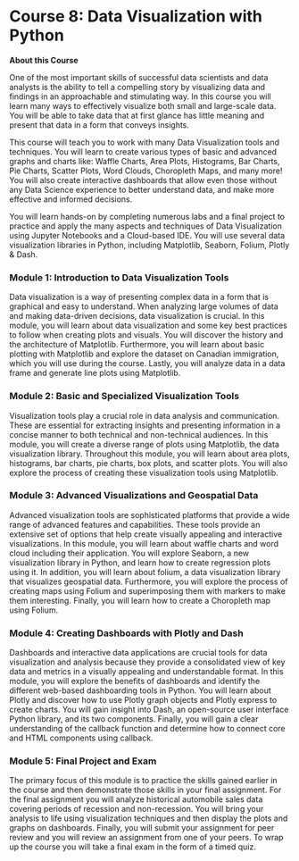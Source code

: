 # Course 8: Data Visualization with Python

**About this Course**

One of the most important skills of successful data scientists and data analysts is the ability to tell a compelling story by visualizing data and findings in an approachable and stimulating way. In this course you will learn many ways to effectively visualize both small and large-scale data. You will be able to take data that at first glance has little meaning and present that data in a form that conveys insights. 

This course will teach you to work with many Data Visualization tools and techniques. You will learn to create various types of basic and advanced graphs and charts like: Waffle Charts, Area Plots, Histograms, Bar Charts, Pie Charts, Scatter Plots, Word Clouds, Choropleth Maps, and many more! You will also create interactive dashboards that allow even those without any Data Science experience to better understand data, and make more effective and informed decisions.   

You will learn hands-on by completing numerous labs and a final project to practice and apply the many aspects and techniques of Data Visualization using Jupyter Notebooks and a Cloud-based IDE. You will use several data visualization libraries in Python, including Matplotlib, Seaborn, Folium, Plotly & Dash.

### Module 1: Introduction to Data Visualization Tools
Data visualization is a way of presenting complex data in a form that is graphical and easy to understand. When analyzing large volumes of data and making data-driven decisions, data visualization is crucial. In this module, you will learn about data visualization and some key best practices to follow when creating plots and visuals. You will discover the history and the architecture of Matplotlib. Furthermore, you will learn about basic plotting with Matplotlib and explore the dataset on Canadian immigration, which you will use during the course. Lastly, you will analyze data in a data frame and generate line plots using Matplotlib.

### Module 2: Basic and Specialized Visualization Tools
Visualization tools play a crucial role in data analysis and communication. These are essential for extracting insights and presenting information in a concise manner to both technical and non-technical audiences. In this module, you will create a diverse range of plots using Matplotlib, the data visualization library. Throughout this module, you will learn about area plots, histograms, bar charts, pie charts, box plots, and scatter plots. You will also explore the process of creating these visualization tools using Matplotlib.

### Module 3: Advanced Visualizations and Geospatial Data
Advanced visualization tools are sophisticated platforms that provide a wide range of advanced features and capabilities. These tools provide an extensive set of options that help create visually appealing and interactive visualizations. In this module, you will learn about waffle charts and word cloud including their application. You will explore Seaborn, a new visualization library in Python, and learn how to create regression plots using it. In addition, you will learn about folium, a data visualization library that visualizes geospatial data. Furthermore, you will explore the process of creating maps using Folium and superimposing them with markers to make them interesting. Finally, you will learn how to create a Choropleth map using Folium.

### Module 4: Creating Dashboards with Plotly and Dash
Dashboards and interactive data applications are crucial tools for data visualization and analysis because they provide a consolidated view of key data and metrics in a visually appealing and understandable format. In this module, you will explore the benefits of dashboards and identify the different web-based dashboarding tools in Python. You will learn about Plotly and discover how to use Plotly graph objects and Plotly express to create charts. You will gain insight into Dash, an open-source user interface Python library, and its two components. Finally, you will gain a clear understanding of the callback function and determine how to connect core and HTML components using callback.

### Module 5: Final Project and Exam
The primary focus of this module is to practice the skills gained earlier in the course and then demonstrate those skills in your final assignment. For the final assignment you will analyze historical automobile sales data covering periods of recession and non-recession. You will bring your analysis to life using visualization techniques and then display the plots and graphs on dashboards. Finally, you will submit your assignment for peer review and you will review an assignment from one of your peers. To wrap up the course you will take a final exam in the form of a timed quiz.

